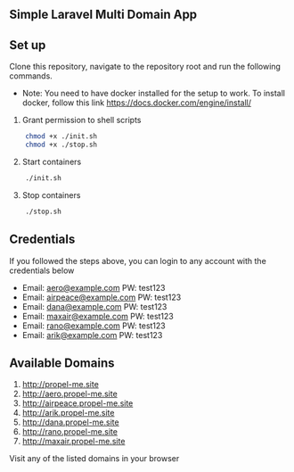 ## Simple Laravel Multi Domain App

## Set up
Clone this repository, navigate to the repository root and run the following commands.
- Note: You need to have docker installed for the setup to work. To install docker, follow this link https://docs.docker.com/engine/install/

1. Grant permission to shell scripts
```bash
    chmod +x ./init.sh
    chmod +x ./stop.sh
```
2. Start containers
```bash
    ./init.sh
```
3. Stop containers
```bash
    ./stop.sh
```
## Credentials

If you followed the steps above, you can login to any account with the credentials below

- Email: aero@example.com PW: test123
- Email: airpeace@example.com PW: test123
- Email: dana@example.com PW: test123
- Email: maxair@example.com PW: test123
- Email: rano@example.com PW: test123
- Email: arik@example.com PW: test123

## Available Domains
1. http://propel-me.site 
2. http://aero.propel-me.site 
3. http://airpeace.propel-me.site 
4. http://arik.propel-me.site 
5. http://dana.propel-me.site 
6. http://rano.propel-me.site 
7. http://maxair.propel-me.site

Visit any of the listed domains in your browser
